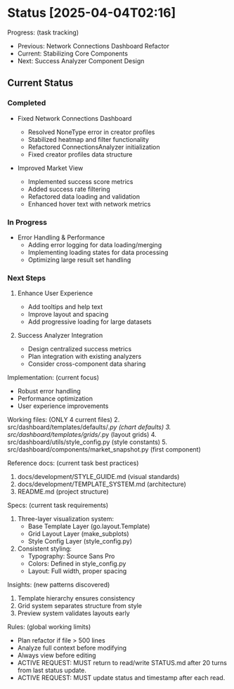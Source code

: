 # Status [2025-04-04T02:16]

Progress: (task tracking)
- Previous: Network Connections Dashboard Refactor
- Current: Stabilizing Core Components
- Next: Success Analyzer Component Design

## Current Status

### Completed
- Fixed Network Connections Dashboard
  - Resolved NoneType error in creator profiles
  - Stabilized heatmap and filter functionality
  - Refactored ConnectionsAnalyzer initialization
  - Fixed creator profiles data structure

- Improved Market View
  - Implemented success score metrics
  - Added success rate filtering
  - Refactored data loading and validation
  - Enhanced hover text with network metrics

### In Progress
- Error Handling & Performance
  - Adding error logging for data loading/merging
  - Implementing loading states for data processing
  - Optimizing large result set handling

### Next Steps
1. Enhance User Experience
   - Add tooltips and help text
   - Improve layout and spacing
   - Add progressive loading for large datasets

2. Success Analyzer Integration
   - Design centralized success metrics
   - Plan integration with existing analyzers
   - Consider cross-component data sharing

Implementation: (current focus)
- Robust error handling
- Performance optimization
- User experience improvements

Working files: (ONLY 4 current files)
2. src/dashboard/templates/defaults/*.py (chart defaults)
3. src/dashboard/templates/grids/*.py (layout grids)
4. src/dashboard/utils/style_config.py (style constants)
5. src/dashboard/components/market_snapshot.py (first component)

Reference docs: (current task best practices)
1. docs/development/STYLE_GUIDE.md (visual standards)
2. docs/development/TEMPLATE_SYSTEM.md (architecture)
3. README.md (project structure)

Specs: (current task requirements)
1. Three-layer visualization system:
   - Base Template Layer (go.layout.Template)
   - Grid Layout Layer (make_subplots)
   - Style Config Layer (style_config.py)
2. Consistent styling:
   - Typography: Source Sans Pro
   - Colors: Defined in style_config.py
   - Layout: Full width, proper spacing

Insights: (new patterns discovered)
1. Template hierarchy ensures consistency
2. Grid system separates structure from style
3. Preview system validates layouts early

Rules: (global working limits)
- Plan refactor if file > 500 lines
- Analyze full context before modifying
- Always view before editing
- ACTIVE REQUEST: MUST return to read/write STATUS.md after 20 turns from last status update.
- ACTIVE REQUEST: MUST update status and timestamp after each read.